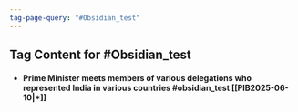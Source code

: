 ```yaml
---
tag-page-query: "#Obsidian_test"
---
```

## Tag Content for #Obsidian_test
- #### Prime Minister meets members of various delegations who represented India in various countries  #obsidian_test [[PIB2025-06-10|*]]